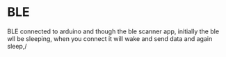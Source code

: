 # BLE
BLE  connected to arduino and though the ble scanner app, initially the ble wll be sleeping, when you connect it will wake and send data and again sleep,/
